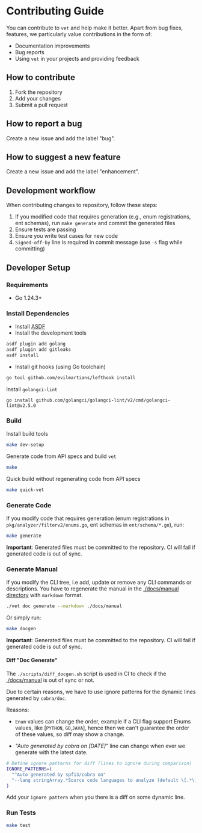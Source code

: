 # Contributing Guide

You can contribute to `vet` and help make it better. Apart from bug fixes,
features, we particularly value contributions in the form of:

- Documentation improvements
- Bug reports
- Using `vet` in your projects and providing feedback

## How to contribute

1. Fork the repository
2. Add your changes
3. Submit a pull request

## How to report a bug

Create a new issue and add the label "bug".

## How to suggest a new feature

Create a new issue and add the label "enhancement".

## Development workflow

When contributing changes to repository, follow these steps:

1. If you modified code that requires generation (e.g., enum registrations, ent schemas), run `make generate` and commit the generated files
2. Ensure tests are passing
3. Ensure you write test cases for new code
4. `Signed-off-by` line is required in commit message (use `-s` flag while committing)

## Developer Setup

### Requirements

- Go 1.24.3+

### Install Dependencies

- Install [ASDF](https://asdf-vm.com/)
- Install the development tools

```bash
asdf plugin add golang
asdf plugin add gitleaks
asdf install
```

- Install git hooks (using Go toolchain)

```bash
go tool github.com/evilmartians/lefthook install
```

Install `golangci-lint`

```shell
go install github.com/golangci/golangci-lint/v2/cmd/golangci-lint@v2.5.0
```

### Build

Install build tools

```bash
make dev-setup
```

Generate code from API specs and build `vet`

```bash
make
```

Quick build without regenerating code from API specs

```bash
make quick-vet
```

### Generate Code

If you modify code that requires generation (enum registrations in `pkg/analyzer/filterv2/enums.go`, ent schemas in `ent/schema/*.go`), run:

```bash
make generate
```

**Important**: Generated files must be committed to the repository. CI will fail if generated code is out of sync.

### Generate Manual

If you modify the CLI tree, i.e add, update or remove any CLI commands or descriptions.
You have to regenerate the manual in the [./docs/manual directory](./docs/manual) with `markdown` format.

```bash
./vet doc generate --markdown ./docs/manual
```

Or simply run:

```bash
make docgen
```

**Important**: Generated files must be committed to the repository. CI will fail if generated code is out of sync.

#### Diff "Doc Generate"

The `./scripts/diff_docgen.sh` script is used in CI to check if the [./docs/manual](./docs/manual) is out of sync or not.

Due to certain reasons, we have to use ignore patterns for the dynamic lines generated by `cobra/doc`.

Reasons:

- `Enum` values can change the order, example if a CLI flag support Enums values, like [`PYTHON`, `GO`,`JAVA`], hence then we can't guarantee the order of these values, so diff may show a change.

- _"Auto generated by cobra on [DATE]"_ line can change when ever we generate with the latest date.

```bash
# Define ignore patterns for diff (lines to ignore during comparison)
IGNORE_PATTERNS=(
  "^Auto generated by spf13/cobra on"
  "--lang stringArray.*Source code languages to analyze (default \[.*\])"
)
```

Add your `ignore pattern` when you there is a diff on some dynamic line.

### Run Tests

```bash
make test
```
